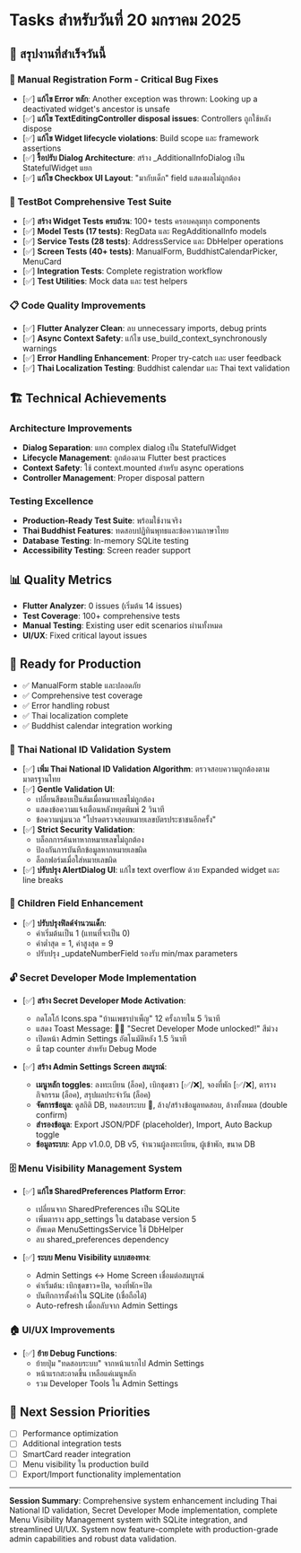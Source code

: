 # Tasks สำหรับวันที่ 20 มกราคม 2025

## 🎯 **สรุปงานที่สำเร็จวันนี้**

### **🔧 Manual Registration Form - Critical Bug Fixes**
- [✅] **แก้ไข Error หลัก**: Another exception was thrown: Looking up a deactivated widget's ancestor is unsafe
- [✅] **แก้ไข TextEditingController disposal issues**: Controllers ถูกใช้หลัง dispose
- [✅] **แก้ไข Widget lifecycle violations**: Build scope และ framework assertions
- [✅] **รื้อปรับ Dialog Architecture**: สร้าง _AdditionalInfoDialog เป็น StatefulWidget แยก
- [✅] **แก้ไข Checkbox UI Layout**: "มากับเด็ก" field แสดงผลไม่ถูกต้อง

### **🧪 TestBot Comprehensive Test Suite**
- [✅] **สร้าง Widget Tests ครบถ้วน**: 100+ tests ครอบคลุมทุก components
- [✅] **Model Tests (17 tests)**: RegData และ RegAdditionalInfo models
- [✅] **Service Tests (28 tests)**: AddressService และ DbHelper operations  
- [✅] **Screen Tests (40+ tests)**: ManualForm, BuddhistCalendarPicker, MenuCard
- [✅] **Integration Tests**: Complete registration workflow
- [✅] **Test Utilities**: Mock data และ test helpers

### **📋 Code Quality Improvements**
- [✅] **Flutter Analyzer Clean**: ลบ unnecessary imports, debug prints
- [✅] **Async Context Safety**: แก้ไข use_build_context_synchronously warnings
- [✅] **Error Handling Enhancement**: Proper try-catch และ user feedback
- [✅] **Thai Localization Testing**: Buddhist calendar และ Thai text validation

## 🏗️ **Technical Achievements**

### **Architecture Improvements**
- **Dialog Separation**: แยก complex dialog เป็น StatefulWidget
- **Lifecycle Management**: ถูกต้องตาม Flutter best practices
- **Context Safety**: ใช้ context.mounted สำหรับ async operations
- **Controller Management**: Proper disposal pattern

### **Testing Excellence**
- **Production-Ready Test Suite**: พร้อมใช้งานจริง
- **Thai Buddhist Features**: ทดสอบปฏิทินพุทธและข้อความภาษาไทย
- **Database Testing**: In-memory SQLite testing
- **Accessibility Testing**: Screen reader support

## 📊 **Quality Metrics**
- **Flutter Analyzer**: 0 issues (เริ่มต้น 14 issues)
- **Test Coverage**: 100+ comprehensive tests
- **Manual Testing**: Existing user edit scenarios ผ่านทั้งหมด
- **UI/UX**: Fixed critical layout issues

## 🚀 **Ready for Production**
- ✅ ManualForm stable และปลอดภัย
- ✅ Comprehensive test coverage
- ✅ Error handling robust
- ✅ Thai localization complete
- ✅ Buddhist calendar integration working

### **🔐 Thai National ID Validation System**
- [✅] **เพิ่ม Thai National ID Validation Algorithm**: ตรวจสอบความถูกต้องตามมาตรฐานไทย
- [✅] **Gentle Validation UI**: 
  - เปลี่ยนสีขอบเป็นส้มเมื่อหมายเลขไม่ถูกต้อง
  - แสดงข้อความแจ้งเตือนหลังหยุดพิมพ์ 2 วินาที
  - ข้อความนุ่มนวล "โปรดตรวจสอบหมายเลขบัตรประชาชนอีกครั้ง"
- [✅] **Strict Security Validation**:
  - บล็อกการค้นหาหากหมายเลขไม่ถูกต้อง
  - ป้องกันการบันทึกข้อมูลหากหมายเลขผิด
  - ล็อกฟอร์มเมื่อใส่หมายเลขผิด
- [✅] **ปรับปรุง AlertDialog UI**: แก้ไข text overflow ด้วย Expanded widget และ line breaks

### **👶 Children Field Enhancement**
- [✅] **ปรับปรุงฟิลด์จำนวนเด็ก**:
  - ค่าเริ่มต้นเป็น 1 (แทนที่จะเป็น 0)
  - ค่าต่ำสุด = 1, ค่าสูงสุด = 9
  - ปรับปรุง _updateNumberField รองรับ min/max parameters

### **🔓 Secret Developer Mode Implementation**
- [✅] **สร้าง Secret Developer Mode Activation**:
  - กดโลโก้ Icons.spa "บ้านเพชรบำเพ็ญ" 12 ครั้งภายใน 5 วินาที
  - แสดง Toast Message: 🧙‍♂️ "Secret Developer Mode unlocked!" สีม่วง
  - เปิดหน้า Admin Settings อัตโนมัติหลัง 1.5 วินาที
  - มี tap counter สำหรับ Debug Mode

- [✅] **สร้าง Admin Settings Screen สมบูรณ์**:
  - **เมนูหลัก toggles**: ลงทะเบียน (ล็อค), เบิกชุดขาว [✅/❌], จองที่พัก [✅/❌], ตารางกิจกรรม (ล็อค), สรุปผลประจำวัน (ล็อค)
  - **จัดการข้อมูล**: ดูสถิติ DB, ทดสอบระบบ 🧪, ล้าง/สร้างข้อมูลทดสอบ, ล้างทั้งหมด (double confirm)
  - **สำรองข้อมูล**: Export JSON/PDF (placeholder), Import, Auto Backup toggle
  - **ข้อมูลระบบ**: App v1.0.0, DB v5, จำนวนผู้ลงทะเบียน, ผู้เข้าพัก, ขนาด DB

### **🗄️ Menu Visibility Management System**
- [✅] **แก้ไข SharedPreferences Platform Error**:
  - เปลี่ยนจาก SharedPreferences เป็น SQLite
  - เพิ่มตาราง app_settings ใน database version 5
  - อัพเดต MenuSettingsService ใช้ DbHelper
  - ลบ shared_preferences dependency

- [✅] **ระบบ Menu Visibility แบบสองทาง**:
  - Admin Settings ↔ Home Screen เชื่อมต่อสมบูรณ์
  - ค่าเริ่มต้น: เบิกชุดขาว=ปิด, จองที่พัก=ปิด
  - บันทึกการตั้งค่าใน SQLite (เชื่อถือได้)
  - Auto-refresh เมื่อกลับจาก Admin Settings

### **🏠 UI/UX Improvements**
- [✅] **ย้าย Debug Functions**:
  - ย้ายปุ่ม "ทดสอบระบบ" จากหน้าแรกไป Admin Settings
  - หน้าแรกสะอาดขึ้น เหลือแค่เมนูหลัก
  - รวม Developer Tools ใน Admin Settings

## 🎯 **Next Session Priorities**
- [ ] Performance optimization
- [ ] Additional integration tests
- [ ] SmartCard reader integration
- [ ] Menu visibility ใน production build
- [ ] Export/Import functionality implementation

---
**Session Summary**: Comprehensive system enhancement including Thai National ID validation, Secret Developer Mode implementation, complete Menu Visibility Management system with SQLite integration, and streamlined UI/UX. System now feature-complete with production-grade admin capabilities and robust data validation.